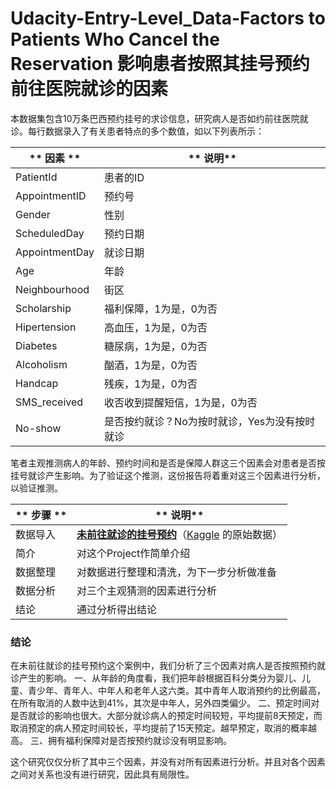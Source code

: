 # Udacity-Entry-Level_Data-Factors to Patients Who Cancel the Reservation 影响患者按照其挂号预约前往医院就诊的因素


本数据集包含10万条巴西预约挂号的求诊信息，研究病人是否如约前往医院就诊。每行数据录入了有关患者特点的多个数值，如以下列表所示：

| ** 因素 ** | ** 说明** |
|----------------------|-------------------| 
| PatientId  | 患者的ID |
| AppointmentID   | 预约号 |
| Gender |性别   |
| ScheduledDay | 预约日期 |
| AppointmentDay |就诊日期 |
|Age  | 年龄 |
| Neighbourhood |街区|
|Scholarship |福利保障，1为是，0为否|
|Hipertension |高血压，1为是，0为否|
|Diabetes |糖尿病，1为是，0为否|
|Alcoholism|酗酒，1为是，0为否|
|Handcap | 残疾，1为是，0为否|
|SMS_received |收否收到提醒短信，1为是，0为否|
|No-show | 是否按约就诊？No为按时就诊，Yes为没有按时就诊|

笔者主观推测病人的年龄、预约时间和是否是保障人群这三个因素会对患者是否按挂号就诊产生影响。为了验证这个推测，这份报告将着重对这三个因素进行分析，以验证推测。

| ** 步骤 ** | ** 说明** |
| ---------------------------------------- | ---------------------------------------- | 
| 数据导入   | [**未前往就诊的挂号预约**]( https://d17h27t6h515a5.cloudfront.net/topher/2017/October/59dd2e9a_noshowappointments-kagglev2-may-2016/noshowappointments-kagglev2-may-2016.csv)（[Kaggle](https://www.kaggle.com/joniarroba/noshowappointments) 的原始数据） |
| 简介   | 对这个Project作简单介绍 |
| 数据整理 |对数据进行整理和清洗，为下一步分析做准备   |
| 数据分析 | 对三个主观猜测的因素进行分析|
| 结论  | 通过分析得出结论 |


### 结论

在未前往就诊的挂号预约这个案例中，我们分析了三个因素对病人是否按照预约就诊产生的影响。
一、从年龄的角度看，我们把年龄根据百科分类分为婴儿、儿童、青少年、青年人、中年人和老年人这六类。其中青年人取消预约的比例最高，在所有取消的人数中达到41%，其次是中年人，另外四类偏少。
二、预定时间对是否就诊的影响也很大。大部分就诊病人的预定时间较短，平均提前8天预定，而取消预定的病人预定时间较长，平均提前了15天预定。越早预定，取消的概率越高。
三、拥有福利保障对是否按预约就诊没有明显影响。

这个研究仅仅分析了其中三个因素，并没有对所有因素进行分析。并且对各个因素之间对关系也没有进行研究，因此具有局限性。

